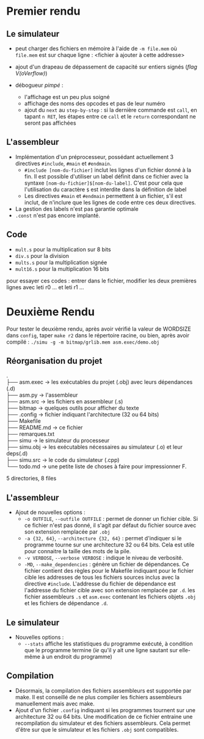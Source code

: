 # Premier rendu #

## Le simulateur ##
  * peut charger des fichiers en mémoire à l'aide de `-m file.mem` où `file.mem` est sur chaque ligne : <addresse hexa> <fichier à ajouter à cette addresse>
  * ajout d'un drapeau de dépassement de capacité sur entiers signés (*flag V(oVerflow)*)
  *  débogueur *pimpé* :
  
      *  l'affichage est un peu plus soigné
	  * affichage des noms des opcodes et pas de leur numéro
	  * ajout du `next` au `step-by-step` : si la dernière commande est `call`, en tapant `n RET`, les étapes entre ce `call` et le `return` correspondant ne seront pas affichées

## L'assembleur ##

  * Implémentation d'un préprocesseur, possédant actuellement 3 directives `#include`, `#main` et `#endmain`.
    * `#include [nom-du-fichier]` inclut les lignes d'un fichier donné à la fin. Il est possible d'utiliser un label définit dans ce fichier avec la syntaxe `[nom-du-fichier]$[nom-du-label]`. C'est pour cela que l'utilisation du caractère `$` est interdite dans la définition de label
    * Les directives `#main` et `#endmain` permettent à un fichier, s'il est inclut, de n'inclure que les lignes de code entre ces deux directives. 
  * La gestion des labels n'est pas garantie optimale
  * `.const` n'est pas encore implanté.

## Code ##
  * `mult.s` pour la multiplication sur 8 bits
  * `div.s` pour la division
  * `mults.s` pour la multiplication signée
  * `mult16.s` pour la multiplication 16 bits

  pour essayer ces codes : entrer dans le fichier, modifier les deux premières lignes avec leti r0 ... et leti r1 ...

# Deuxième Rendu #

Pour tester le deuxième rendu, après avoir vérifié la valeur de WORDSIZE dans `config`, taper `make r2` dans le répertoire racine, ou bien, après avoir compilé : `./simu -g -m bitmap/grlib.mem asm.exec/demo.obj`

## Réorganisation du projet ##

.  
├── asm.exec -> les exécutables du projet (.obj) avec leurs dépendances (.d)  
├── asm.py -> l'assembleur  
├── asm.src -> les fichiers en assembleur (.s)  
├── bitmap -> quelques outils pour afficher du texte  
├── .config -> fichier indiquant l'architecture (32 ou 64 bits)  
├── Makefile  
├── README.md -> ce fichier  
├── remarques.txt  
├── simu -> le simulateur du processeur  
├── simu.obj -> les exécutables nécessaires au simulateur (.o) et leur deps(.d)  
├── simu.src -> le code du simulateur (.cpp)  
└── todo.md -> une petite liste de choses à faire pour impressionner F.  

5 directories, 8 files


## L'assembleur ##

  * Ajout de nouvelles options :
    * `-o OUTFILE`, `--outfile OUTFILE` : permet de donner un fichier cible.
      Si ce fichier n'est pas donné, il s'agit par défaut du fichier source
      avec son extension remplacée par `.obj`
    * `-a {32, 64}`, `--architecture {32, 64}` : permet d'indiquer si le
      programme tourne sur une architecture 32 ou 64 bits. Cela est utile
      pour connaitre la taille des mots de la pile.
    * `-v VERBOSE`, `--verbose VERBOSE` : indique le niveau de verbosité.
    * `-MD`, `--make_dependencies` : génère un fichier de dépendances. Ce
      fichier contient des règles pour le Makefile indiquant pour le fichier
      cible les addresses de tous les fichiers sources inclus avec la directive
      `#include`. L'addresse du fichier de dépendance est l'addresse du fichier
      cible avec son extension remplacée par `.d`.
    les fichier assembleurs `.s` et `asm.exec` contenant les fichiers objets
    `.obj` et les fichiers de dépendance `.d`.
## Le simulateur ##

  * Nouvelles options :
	* `--stats` affiche les statistiques du programme exécuté, à condition que le programme termine (_ie_ qu'il y ait une ligne sautant sur elle-même à un endroit du programme)

## Compilation ##
  * Désormais, la compilation des fichiers assembleurs est supportée par make.
    Il est conseillé de ne plus compiler les fichiers assembleurs manuellement
    mais avec make.
  * Ajout d'un fichier `.config` indiquant si les programmes tournent sur une
    architecture 32 ou 64 bits. Une modification de ce fichier entraine une
    recompilation du simulateur et des fichiers assembleurs. Cela permet d'être
    sur que le simulateur et les fichiers `.obj` sont compatibles.
